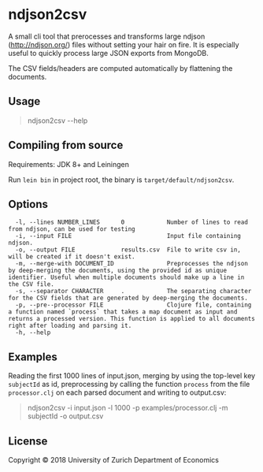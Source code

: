 # ndjson2csv

A small cli tool that prerocesses and transforms large ndjson (http://ndjson.org/) files without setting your hair on fire. It is especially useful to quickly process large JSON exports from MongoDB.

The CSV fields/headers are computed automatically by flattening the documents.

## Usage

> ndjson2csv --help

## Compiling from source

Requirements: JDK 8+ and Leiningen

Run `lein bin` in project root, the binary is `target/default/ndjson2csv`.

## Options

```
  -l, --lines NUMBER_LINES      0            Number of lines to read from ndjson, can be used for testing
  -i, --input FILE                           Input file containing ndjson.
  -o, --output FILE             results.csv  File to write csv in, will be created if it doesn't exist.
  -m, --merge-with DOCUMENT_ID               Preprocesses the ndjson by deep-merging the documents, using the provided id as unique identifier. Useful when multiple documents should make up a line in the CSV file.
  -s, --separator CHARACTER     .            The separating character for the CSV fields that are generated by deep-merging the documents.
  -p, --pre--processor FILE                  Clojure file, containing a function named `process` that takes a map document as input and returns a processed version. This function is applied to all documents right after loading and parsing it.
  -h, --help
```

## Examples

Reading the first 1000 lines of input.json, merging by using the top-level key `subjectId` as id, preprocessing by calling the function `process` from the file `processor.clj` on each parsed document and writing to output.csv:

> ndjson2csv -i input.json -l 1000 -p examples/processor.clj -m subjectId -o output.csv

## License

Copyright © 2018 University of Zurich Department of Economics
